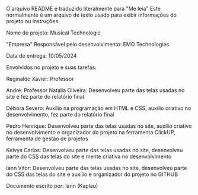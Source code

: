 O arquivo README é traduzido literalmente para "Me leia"
Este normalmente é um arquivo de texto usado para exibir informações do projeto ou instruções

Nome do projeto: Musical Technologic

"Empresa" Responsável pelo desenvolvimento: EMO Technologies 

Data de entrega: 10/05/2024

Envolvidos no projeto e suas tarefas:

Reginaldo Xavier: Professor

André: Professor 
Natalia Oliveira: Desenvolveu parte das telas usadas no site e fez parte do relatório final

Débora Severo: Auxilio na programação em HTML e CSS, auxílio criativo no desenvolvimento, fez parte do relatório final

Pedro Henrique: Desenvolveu parte das telas usadas no site, auxílio criativo no desenvolvimento e organizador do projeto na ferramenta ClickUP, ferramenta de gestão de projetos

Kelvys Carlos: Desenvolveu parte das telas usadas no site, desenvolveu parte do CSS das telas do site e mente criativa no desenvolvimento 

Iann Vitor: Desenvolveu parte das telas usadas no site, desenvolveu parte do CSS das telas do site e auxilio e organizador do projeto no GITHUB

Documento escrito por: Iann (Kaplau)
